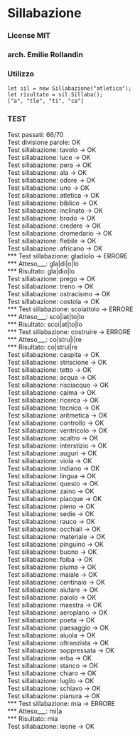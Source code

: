 
# Sillabazione

### License MIT

### arch. Emilie Rollandin

### Utilizzo

    let sil = new Sillabazione("atletica");
    let risultato = sil.Sillaba();
    ["a", "tle", "ti", "ca"]

### TEST

Test passati: 66/70  
Test divisione parole: OK  
Test sillabazione: tavolo -> OK  
Test sillabazione: luce -> OK  
Test sillabazione: pera -> OK  
Test sillabazione: ala -> OK  
Test sillabazione: odore -> OK  
Test sillabazione: uno -> OK  
Test sillabazione: atletica -> OK  
Test sillabazione: biblico -> OK  
Test sillabazione: inclinato -> OK  
Test sillabazione: brodo -> OK  
Test sillabazione: credere -> OK  
Test sillabazione: dromedario -> OK  
Test sillabazione: flebile -> OK  
Test sillabazione: africano -> OK  
*** Test sillabazione: gladiolo -> ERRORE  
*** Atteso___: gla|di|o|lo  
*** Risultato: gla|dio|lo  
Test sillabazione: prego -> OK  
Test sillabazione: treno -> OK  
Test sillabazione: ostracismo -> OK  
Test sillabazione: costola -> OK  
*** Test sillabazione: scoiattolo -> ERRORE  
*** Atteso___: sco|iat|to|lo  
*** Risultato: scoi|at|to|lo  
*** Test sillabazione: costruire -> ERRORE  
*** Atteso___: co|stru|i|re  
*** Risultato: co|strui|re  
Test sillabazione: caspita -> OK  
Test sillabazione: striscione -> OK  
Test sillabazione: tetto -> OK  
Test sillabazione: acqua -> OK  
Test sillabazione: risciacquo -> OK  
Test sillabazione: calma -> OK  
Test sillabazione: ricerca -> OK  
Test sillabazione: tecnico -> OK  
Test sillabazione: aritmetica -> OK  
Test sillabazione: controllo -> OK  
Test sillabazione: ventricolo -> OK  
Test sillabazione: scaltro -> OK  
Test sillabazione: interstizio -> OK  
Test sillabazione: auguri -> OK  
Test sillabazione: viola -> OK  
Test sillabazione: indiano -> OK  
Test sillabazione: lingua -> OK  
Test sillabazione: questo -> OK  
Test sillabazione: zaino -> OK  
Test sillabazione: piacque -> OK  
Test sillabazione: pieno -> OK  
Test sillabazione: sedie -> OK  
Test sillabazione: rauco -> OK  
Test sillabazione: occhiali -> OK  
Test sillabazione: materiale -> OK  
Test sillabazione: pinguino -> OK  
Test sillabazione: buono -> OK  
Test sillabazione: foiba -> OK  
Test sillabazione: piuma -> OK  
Test sillabazione: maiale -> OK  
Test sillabazione: centinaio -> OK  
Test sillabazione: aiutare -> OK  
Test sillabazione: paiolo -> OK  
Test sillabazione: maestra -> OK  
Test sillabazione: aeroplano -> OK  
Test sillabazione: poeta -> OK  
Test sillabazione: paesaggio -> OK  
Test sillabazione: aiuola -> OK  
Test sillabazione: oltranzista -> OK  
Test sillabazione: soppressata -> OK  
Test sillabazione: erba -> OK  
Test sillabazione: stanco -> OK  
Test sillabazione: chiaro -> OK  
Test sillabazione: luglio -> OK  
Test sillabazione: schiavo -> OK  
Test sillabazione: pianura -> OK  
*** Test sillabazione: mia -> ERRORE  
*** Atteso___: mi|a  
*** Risultato: mia  
Test sillabazione: leone -> OK  